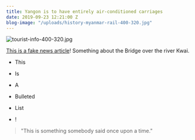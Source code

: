 ```yaml
---
title: Yangon is to have entirely air-conditioned carriages
date: 2019-09-23 12:21:00 Z
blog-image: "/uploads/history-myanmar-rail-400-320.jpg"
---
```


![tourist-info-400-320.jpg](/uploads/tourist-info-400-320.jpg)

[This is a fake news article](http://www.example.com)! Something about the Bridge over the river Kwai.

* This

* Is 

* A 

* Bulleted

* List

* !

> "This is something somebody said once upon a time."